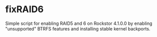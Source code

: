 # fixRAID6
Simple script for enabling RAID5 and 6 on Rockstor 4.1.0.0 by enabling "unsupported" BTRFS features and installing stable kernel backports.

